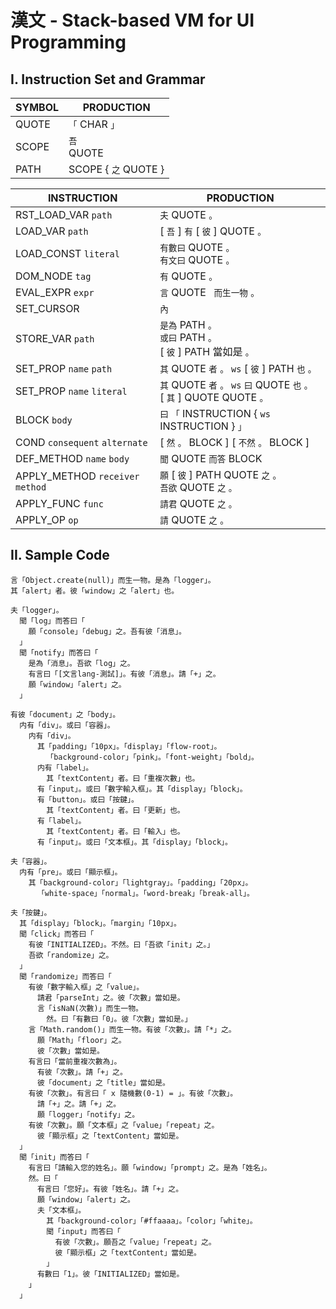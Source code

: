 # 漢文 - Stack-based VM for UI Programming

## I. Instruction Set and Grammar

| SYMBOL | PRODUCTION           |
| ------ | -------------------- |
| QUOTE  | `「` CHAR `」`       |
| SCOPE  | `吾` <br> QUOTE      |
| PATH   | SCOPE { `之` QUOTE } |

| INSTRUCTION                      | PRODUCTION                                                                    |
| -------------------------------- | ----------------------------------------------------------------------------- |
| RST_LOAD_VAR `path`              | `夫` QUOTE `。`                                                               |
| LOAD_VAR `path`                  | [ `吾` ] `有` [ `彼` ] QUOTE `。`                                             |
| LOAD_CONST `literal`             | `有數曰` QUOTE `。` <br> `有文曰` QUOTE `。`                                  |
| DOM_NODE `tag`                   | `有` QUOTE `。`                                                               |
| EVAL_EXPR `expr`                 | `言` QUOTE ` 而生一物` `。`                                                   |
| SET_CURSOR                       | `內`                                                                          |
| STORE_VAR `path`                 | `是為` PATH `。` <br> `或曰` PATH `。`<br> [ `彼` ] PATH 當如是 `。`          |
| SET_PROP `name` `path`           | `其` QUOTE `者` `。` `ws` [ `彼` ] PATH `也` `。`                             |
| SET_PROP `name` `literal`        | `其` QUOTE `者` `。` `ws` `曰` QUOTE `也` `。` <br> [ `其` ] QUOTE QUOTE `。` |
| BLOCK `body`                     | `曰` `「` INSTRUCTION { `ws` INSTRUCTION } `」`                               |
| COND `consequent` `alternate`    | [ `然` `。` BLOCK ] [ `不然` `。` BLOCK ]                                     |
| DEF_METHOD `name` `body`         | `聞` QUOTE `而答` BLOCK                                                       |
| APPLY_METHOD `receiver` `method` | `願` [ `彼` ] PATH QUOTE `之` `。` <br> `吾欲` QUOTE `之` `。`                |
| APPLY_FUNC `func`                | `請君` QUOTE `之` `。`                                                        |
| APPLY_OP `op`                    | `請` QUOTE `之` `。`                                                          |

## II. Sample Code

```
言「Object.create(null)」而生一物。是為「logger」。
其「alert」者。彼「window」之「alert」也。

夫「logger」。
  聞「log」而答曰「
    願「console」「debug」之。吾有彼「消息」。
  」
  聞「notify」而答曰「
    是為「消息」。吾欲「log」之。
    有言曰「[文言lang-測試]」。有彼「消息」。請「+」之。
    願「window」「alert」之。
  」

有彼「document」之「body」。
  内有「div」。或曰「容器」。
    内有「div」。
      其「padding」「10px」。「display」「flow-root」。
        「background-color」「pink」。「font-weight」「bold」。
      内有「label」。
        其「textContent」者。曰「重複次數」也。
      有「input」。或曰「數字輸入框」。其「display」「block」。
      有「button」。或曰「按鍵」。
        其「textContent」者。曰「更新」也。
      有「label」。
        其「textContent」者。曰「輸入」也。
      有「input」。或曰「文本框」。其「display」「block」。

夫「容器」。
  内有「pre」。或曰「顯示框」。
    其「background-color」「lightgray」。「padding」「20px」。
      「white-space」「normal」。「word-break」「break-all」。

夫「按鍵」。
  其「display」「block」。「margin」「10px」。
  聞「click」而答曰「
    有彼「INITIALIZED」。不然。曰「吾欲「init」之。」
    吾欲「randomize」之。
  」
  聞「randomize」而答曰「
    有彼「數字輸入框」之「value」。
      請君「parseInt」之。彼「次數」當如是。
      言「isNaN(次數)」而生一物。
        然。曰「有數曰「0」。彼「次數」當如是。」
    言「Math.random()」而生一物。有彼「次數」。請「*」之。
      願「Math」「floor」之。
      彼「次數」當如是。
    有言曰「當前重複次數為」。
      有彼「次數」。請「+」之。
      彼「document」之「title」當如是。
    有彼「次數」。有言曰「 x 隨機數(0-1) = 」。有彼「次數」。
      請「+」之。請「+」之。
      願「logger」「notify」之。
    有彼「次數」。願「文本框」之「value」「repeat」之。
      彼「顯示框」之「textContent」當如是。
  」
  聞「init」而答曰「
    有言曰「請輸入您的姓名」。願「window」「prompt」之。是為「姓名」。
    然。曰「
      有言曰「您好」。有彼「姓名」。請「+」之。
      願「window」「alert」之。
      夫「文本框」。
        其「background-color」「#ffaaaa」。「color」「white」。
        聞「input」而答曰「
          有彼「次數」。願吾之「value」「repeat」之。
          彼「顯示框」之「textContent」當如是。
        」
      有數曰「1」。彼「INITIALIZED」當如是。
    」
  」
```
